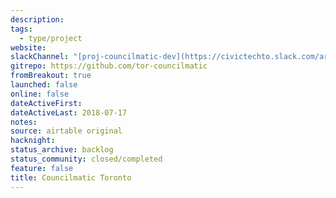```yaml
---
description:
tags:
  - type/project
website:
slackChannel: "[proj-councilmatic-dev](https://civictechto.slack.com/archives/C0QTT4T2B)"
gitrepo: https://github.com/tor-councilmatic
fromBreakout: true
launched: false
online: false
dateActiveFirst:
dateActiveLast: 2018-07-17
notes:
source: airtable original
hacknight:
status_archive: backlog
status_community: closed/completed
feature: false
title: Councilmatic Toronto
---
```

